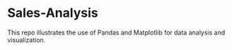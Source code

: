 # Sales-Analysis
This repo illustrates the use of Pandas and Matplotlib for data analysis and visualization.
